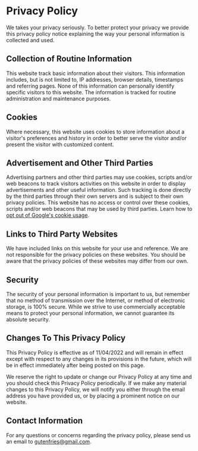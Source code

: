 # Privacy Policy

We takes your privacy seriously. To better protect your privacy we provide this privacy policy notice explaining the way your personal information is collected and used.


## Collection of Routine Information

This website track basic information about their visitors. This information includes, but is not limited to, IP addresses, browser details, timestamps and referring pages. None of this information can personally identify specific visitors to this website. The information is tracked for routine administration and maintenance purposes.


## Cookies

Where necessary, this website uses cookies to store information about a visitor's preferences and history in order to better serve the visitor and/or present the visitor with customized content.


## Advertisement and Other Third Parties

Advertising partners and other third parties may use cookies, scripts and/or web beacons to track visitors activities on this website in order to display advertisements and other useful information. Such tracking is done directly by the third parties through their own servers and is subject to their own privacy policies. This website has no access or control over these cookies, scripts and/or web beacons that may be used by third parties. Learn how to [opt out of Google's cookie usage](http://www.google.com/privacy_ads.html).


## Links to Third Party Websites

We have included links on this website for your use and reference. We are not responsible for the privacy policies on these websites. You should be aware that the privacy policies of these websites may differ from our own.


## Security

The security of your personal information is important to us, but remember that no method of transmission over the Internet, or method of electronic storage, is 100% secure. While we strive to use commercially acceptable means to protect your personal information, we cannot guarantee its absolute security.


## Changes To This Privacy Policy

This Privacy Policy is effective as of 11/04/2022 and will remain in effect except with respect to any changes in its provisions in the future, which will be in effect immediately after being posted on this page.

We reserve the right to update or change our Privacy Policy at any time and you should check this Privacy Policy periodically. If we make any material changes to this Privacy Policy, we will notify you either through the email address you have provided us, or by placing a prominent notice on our website.


## Contact Information

For any questions or concerns regarding the privacy policy, please send us an email to <gutenfries@gmail.com>.
